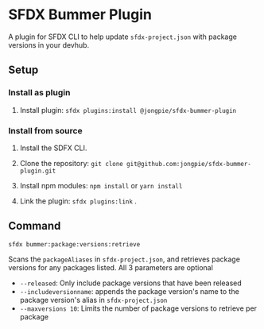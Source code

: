 # SFDX Bummer Plugin

A plugin for SFDX CLI to help update `sfdx-project.json` with package versions in your devhub.

## Setup

### Install as plugin

1. Install plugin: `sfdx plugins:install @jongpie/sfdx-bummer-plugin`

### Install from source

1. Install the SDFX CLI.

2. Clone the repository: `git clone git@github.com:jongpie/sfdx-bummer-plugin.git`

3. Install npm modules: `npm install` or `yarn install`

4. Link the plugin: `sfdx plugins:link` .

## Command

`sfdx bummer:package:versions:retrieve`

Scans the `packageAliases` in `sfdx-project.json`, and retrieves package versions for any packages listed. All 3 parameters are optional

-   `--released`: Only include package versions that have been released
-   `--includeversionname`: appends the package version's name to the package version's alias in `sfdx-project.json`
-   `--maxversions 10`: Limits the number of package versions to retrieve per package
